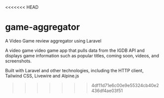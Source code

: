 <<<<<<< HEAD
# game-aggregator
A Video Game review aggregator using Laravel

A video game video game app that pulls data from the IGDB API and displays game information such as popular titles, coming soon, videos, and screenshots. 

Built with Laravel and other technologies, including the HTTP client, Tailwind CSS, Livewire and Alpine.js
>>>>>>> 4df11d71e6c00e9e55324cb40e2436df4ae03f51
